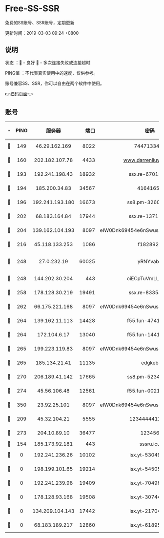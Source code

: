 # Free-SS-SSR

免费的SS账号、SSR账号，定期更新

更新时间：2019-03-03 09:24 +0800

## 说明

状态     ：🙂 - 良好 🙁 - 多次连接失败或连接超时

PING值   ：不代表真实使用中的速度，仅供参考。

账号兼容SS、SSR，你可以自由在两个软件中使用。

👉[扫码页面](https://liesauer.github.io/free-ss-ssr.github.io/)👈

## 账号

|-|PING|服务器|端口|密码|加密方式|区域|
|:----:|:----:|:-----:|-----:|:----:|:----:|:----:|
|🙂|149|46.29.162.169|8022|7447133485|aes-256-cfb|RU|
|🙂|160|202.182.107.78|4433|www.darrenliuwei.com|aes-256-cfb|JP|
|🙂|193|192.241.198.43|18932|ssx.re-67012369|aes-256-cfb|US|
|🙂|194|185.200.34.83|34567|41641651|aes-256-cfb|US|
|🙂|196|192.241.193.180|16673|ss8.pm-32602550|aes-256-cfb|US|
|🙂|202|68.183.164.84|17944|ssx.re-13711103|aes-256-cfb|US|
|🙂|204|139.162.104.193|8097|eIW0Dnk69454e6nSwuspv9DmS201tQ0D|aes-256-cfb|JP|
|🙂|216|45.118.133.253|1086|f1828920|aes-256-cfb|SG|
|🙂|248|27.0.232.19|60025|yRNYvabB|xchacha20-ietf-poly1305|HK|
|🙂|248|144.202.30.204|443|oiECpTuVmLLxk4Ts|aes-256-cfb|US|
|🙂|258|178.128.30.219|19491|ssx.re-83354256|aes-256-cfb|SG|
|🙂|262|66.175.221.168|8097|eIW0Dnk69454e6nSwuspv9DmS201tQ0D|aes-256-cfb|US|
|🙂|264|139.162.11.113|14428|f55.fun-47410075|aes-256-cfb|SG|
|🙂|264|172.104.6.17|13040|f55.fun-14418774|aes-256-cfb|US|
|🙂|265|199.223.119.83|8097|eIW0Dnk69454e6nSwuspv9DmS201tQ0D|aes-256-cfb|US|
|🙂|265|185.134.21.41|11135|edgkeb|aes-256-cfb|GB|
|🙂|270|206.189.41.142|17665|ss8.pm-52341360|aes-256-cfb|SG|
|🙂|274|45.56.106.48|12561|f55.fun-00211476|aes-256-cfb|US|
|🙂|350|23.92.25.101|8097|eIW0Dnk69454e6nSwuspv9DmS201tQ0D|aes-256-cfb|US|
|🙂|209|45.32.104.21|5555|1234444411111|aes-256-cfb|SG|
|🙂|273|204.10.89.10|36477|123456|aes-256-cfb|US|
|🙁|154|185.173.92.181|443|sssru.icu|rc4-md5|RU|
|🙁|0|192.241.236.26|10102|isx.yt-53049837|aes-256-cfb|US|
|🙁|0|198.199.101.65|19214|isx.yt-54505291|aes-256-cfb|US|
|🙁|0|192.241.239.98|19409|isx.yt-70496605|aes-256-cfb|US|
|🙁|0|178.128.93.168|19508|isx.yt-30744692|aes-256-cfb|SG|
|🙁|0|134.209.104.143|17442|isx.yt-21704008|aes-256-cfb|SG|
|🙁|0|68.183.189.217|12860|isx.yt-61895505|aes-256-cfb|SG|
